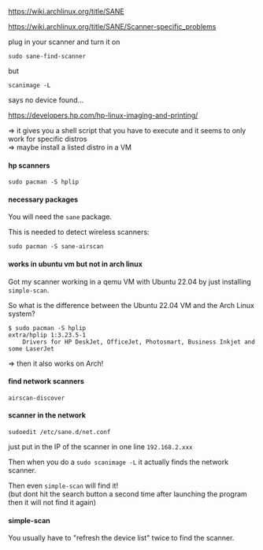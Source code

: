 https://wiki.archlinux.org/title/SANE

https://wiki.archlinux.org/title/SANE/Scanner-specific_problems

plug in your scanner and turn it on
```
sudo sane-find-scanner
```

but
```
scanimage -L
```
says no device found...

https://developers.hp.com/hp-linux-imaging-and-printing/

=> it gives you a shell script that you have to execute and it seems to only work for specific distros\
=> maybe install a listed distro in a VM

#### hp scanners

```
sudo pacman -S hplip
```

#### necessary packages

You will need the `sane` package.

This is needed to detect wireless scanners:
```
sudo pacman -S sane-airscan
```

#### works in ubuntu vm but not in arch linux

Got my scanner working in a qemu VM with Ubuntu 22.04 by just installing `simple-scan`.

So what is the difference between the Ubuntu 22.04 VM and the Arch Linux system?

```
$ sudo pacman -S hplip
extra/hplip 1:3.23.5-1
    Drivers for HP DeskJet, OfficeJet, Photosmart, Business Inkjet and some LaserJet
```

=> then it also works on Arch!

#### find network scanners

```
airscan-discover
```

#### scanner in the network

```
sudoedit /etc/sane.d/net.conf
```
just put in the IP of the scanner in one line `192.168.2.xxx`

Then when you do a `sudo scanimage -L` it actually finds the network scanner.

Then even `simple-scan` will find it!\
(but dont hit the search button a second time after launching the program then it will not find it again)

#### simple-scan

You usually have to "refresh the device list" twice to find the scanner.
